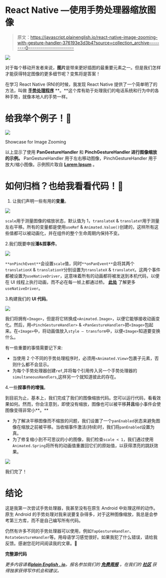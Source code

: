# React Native —使用手势处理器缩放图像

> 原文：<https://javascript.plainenglish.io/react-native-image-zooming-with-gesture-handler-376193e3d3b4?source=collection_archive---------0----------------------->

![](img/22026744adceaa01aacb7e1577d6806b.png)

对于每个移动开发者来说，**图片**是带来更好插图的最重要元素之一。但是我们怎样才能获得特定图像的更多细节呢？变焦将是答案！

在学习 React Native (RN)的时候，我发现 React Native 提供了一个简单明了的方法，叫做 [**手势处理程序**](https://docs.swmansion.com/react-native-gesture-handler/docs/) **。**这个库有助于处理我们的电话系统和行为中的各种手势，就像本地人的手势一样。

# 给我举个例子！🌸

![](img/b5d7ff9a77b4858c0a096ddbbed1cf41.png)

Showcase for Image Zooming

以上显示了使用 **PanGestureHandler** 和 **PinchGestureHandler 进行图像缩放的示例。** PanGestureHandler 用于左右移动图像，PinchGestureHandler 用于放大/缩小图像。示例照片取自 [**Lorem Ipsum**](https://picsum.photos/) 。

# 如何归档？也给我看看代码！🐥

1.  让我们声明一些有用的**变量**。

![](img/c9ffe0e16a490b820bfb70cd758c817e.png)

`scale`用于测量图像的缩放状态，默认值为 1，`translateX` & `translateY`用于测量左右平移。所有的变量都是使用`useRef` & `Animated.Value()`创建的，这样所有这些值都可以被动画化，并在组件的整个生命周期内保持不变。

2.我们既要申报**潘&捏事件**。

![](img/d9dcc431eae450eb9be655fa4309cf19.png)

`**onPinchEvent**`会设置`scale`值，同时`**onPanEvent**`会将其两个`translationX` & `translationY`分别设置为`translateX` & `translateY`。这两个事件都被设置为`useNativeDriver`，这意味着所有的动画都将被发送到本机代码，以便在 UI 线程上执行动画，而不必在每一帧上都通过桥。 [**此处**](https://reactnative.dev/blog/2017/02/14/using-native-driver-for-animated) 了解更多`useNativeDriver`。

3.构建我们的 **UI 代码**。

![](img/c856a59892d61d8161572ebbf1fcf69a.png)

我们将拥有`<Image>`，但是将它转换成`<Animated.Image>`，以便它能够接收动画变化。然后，用`<PinchGestureHandler>` & `<PanGestureHandler>`把`<Image>`包起来。在`<Image>`中，将动画值放入`style — transform`中，以便`<Image>`知道要变换什么。

有一些重要的事情需要记下来:

*   当使用 2 个不同的手势处理程序时，必须用`<Animated.View>`包裹子元素，否则什么都不会显示。
*   为每个手势处理器创建`ref`,并将每个引用传入另一个手势处理器的`simultaneousHandlers`,这样另一个就知道彼此的存在。

4.一些**捏事件的增强**。

到目前为止，基本上，我们完成了我们的图像缩放代码。您可以运行代码，看看效果如何。然而，你会注意到，即使没有缩放，图像也可以被平移**并且**缩小事件会使图像变得非常小**。**

*   为了解决平移图像而不缩放的问题，我们设置了一个`panEnabled`状态来避免图像在缩放之前被平移。当收缩事件激活(持续)时，我们将`panEnabled`设置为真。
*   为了修复缩小到不可思议的小的图像，我们检查`scale < 1`，我们通过使用`Animated.Spring`将所有的动画值重置回它们的原始值，以获得漂亮的跳跃效果。

![](img/80fe1e06bf6d306e0c7bffb11229cc14.png)

我们完了！

# 结论

这是我第一次尝试手势处理器，我甚至没有在原生 Android 中处理这样的动作。原生 Android 的手势处理对我来说要复杂得多，对于这种图像缩放，我总是会参考第三方库，而不是自己编写所有代码。

仍然有许多不同的手势处理器可以使用，例如`TapGestureHandler`、`RotateGestureHandler`等。用母语学习感觉很好。如果我犯了什么错误，请给我反馈。感谢您花时间阅读我的文章。🧀

**完整源代码**

*更多内容请看*[***plain English . io***](http://plainenglish.io/)*。报名参加我们的* [***免费周报***](http://newsletter.plainenglish.io/) *。在我们的* [***社区***](https://discord.gg/GtDtUAvyhW) *获得独家获得写作机会和建议。*